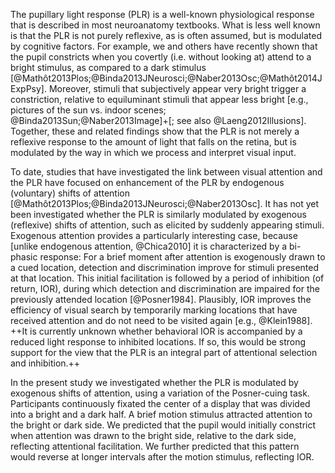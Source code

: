 The pupillary light response (PLR) is a well-known physiological response that is described in most neuroanatomy textbooks. What is less well known is that the PLR is not purely reflexive, as is often assumed, but is modulated by cognitive factors. For example, we and others have recently shown that the pupil constricts when you covertly (i.e. without looking at) attend to a bright stimulus, as compared to a dark stimulus [@Mathôt2013Plos;@Binda2013JNeurosci;@Naber2013Osc;@Mathôt2014JExpPsy]. Moreover, stimuli that subjectively appear very bright trigger a constriction, relative to equiluminant stimuli that appear less bright [e.g., pictures of the sun vs. indoor scenes; @Binda2013Sun;@Naber2013Image]+[; see also @Laeng2012Illusions]. Together, these and related findings show that the PLR is not merely a reflexive response to the amount of light that falls on the retina, but is modulated by the way in which we process and interpret visual input.

To date, studies that have investigated the link between visual attention and the PLR have focused on enhancement of the PLR by endogenous (voluntary) shifts of attention [@Mathôt2013Plos;@Binda2013JNeurosci;@Naber2013Osc]. It has not yet been investigated whether the PLR is similarly modulated by exogenous (reflexive) shifts of attention, such as elicited by suddenly appearing stimuli. Exogenous attention provides a particularly interesting case, because [unlike endogenous attention, @Chica2010] it is characterized by a bi-phasic response: For a brief moment after attention is exogenously drawn to a cued location, detection and discrimination improve for stimuli presented at that location. This initial facilitation is followed by a period of inhibition (of return, IOR), during which detection and discrimination are impaired for the previously attended location [@Posner1984]. Plausibly, IOR improves the efficiency of visual search by temporarily marking locations that have received attention and do not need to be visited again [e.g., @Klein1988]. ++It is currently unknown whether behavioral IOR is accompanied by a reduced light response to inhibited locations. If so, this would be strong support for the view that the PLR is an integral part of attentional selection and inhibition.++

In the present study we investigated whether the PLR is modulated by exogenous shifts of attention, using a variation of the Posner-cuing task. Participants continuously fixated the center of a display that was divided into a bright and a dark half. A brief motion stimulus attracted attention to the bright or dark side. We predicted that the pupil would initially constrict when attention was drawn to the bright side, relative to the dark side, reflecting attentional facilitation. We further predicted that this pattern would reverse at longer intervals after the motion stimulus, reflecting IOR.
